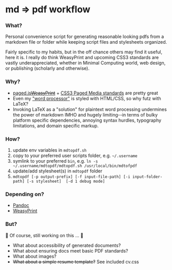 # md => pdf workflow

### What?

Personal convenience script for generating reasonable looking pdfs from a markdown file or folder while keeping script files and stylesheets organized.

Fairly specific to my habits, but in the off chance others may find it useful, here it is. I really do think WeasyPrint and upcoming CSS3 standards are vastly underappreciated, whether in Minimal Computing world, web design, or publishing (scholarly and otherwise). 

### Why?

- [paged.js](https://www.pagedjs.org/)~~[WeasyPrint](https://weasyprint.org/)~~ + [CSS3 Paged Media standards](https://drafts.csswg.org/css-page-3/) are pretty great
- Even my ["word processor"](https://typora.io/) is styled with HTML/CSS, so why futz with LaTeX?
- Invoking LaTeX as a "solution" for plaintext word processing undermines the power of markdown IMHO and hugely limiting--in terms of bulky platform specific dependencies, annoying syntax hurdles, typography limitations, and domain specific markup. 

### How?

1. update env variables in `mdtopdf.sh`
2. copy to your preferred user scripts folder, e.g. `~/.username`
3. symlink to your preferred `bin`, e.g. `ln -s ~/.username/mdtopdf/mdtopdf.sh /usr/local/bin/mdtofpdf`
4. update/add stylesheet(s) in `mdtopdf` folder
5. `mdtopdf [-p output-prefix] [-f input-file-path] [-i input-folder-path] [-s stylesheet]  [-d 1 debug mode]`

### Depending on?

- [Pandoc](https://pandoc.org/)
- [WeasyPrint](https://weasyprint.readthedocs.io/en/stable/install.html)

### But?

:construction: Of course, still working on this ... :construction:

- What about accessibility of generated documents?
- What about ensuring docs meet basic PDF standards?
- What about images?
- ~~What about a simple resume template?~~ See included cv.css
